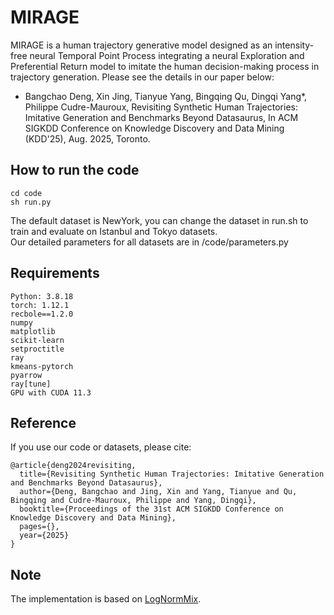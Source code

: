 # MIRAGE
MIRAGE is a human trajectory generative model designed as an intensity-free neural Temporal Point Process integrating a neural Exploration and Preferential Return model to imitate the human decision-making process in trajectory generation. Please see the details in our paper below:  
- Bangchao Deng, Xin Jing, Tianyue Yang, Bingqing Qu, Dingqi Yang*, Philippe Cudre-Mauroux, Revisiting Synthetic Human Trajectories: Imitative Generation and Benchmarks Beyond Datasaurus, In ACM SIGKDD Conference on Knowledge Discovery and Data Mining (KDD'25), Aug. 2025, Toronto.
  
## How to run the code
```
cd code
sh run.py
```
The default dataset is NewYork, you can change the dataset in run.sh to train and evaluate on Istanbul and Tokyo datasets.  
Our detailed parameters for all datasets are in /code/parameters.py

## Requirements
```
Python: 3.8.18  
torch: 1.12.1  
recbole==1.2.0  
numpy  
matplotlib  
scikit-learn  
setproctitle  
ray  
kmeans-pytorch  
pyarrow  
ray[tune]  
GPU with CUDA 11.3
```

## Reference
If you use our code or datasets, please cite:
```
@article{deng2024revisiting,
  title={Revisiting Synthetic Human Trajectories: Imitative Generation and Benchmarks Beyond Datasaurus},
  author={Deng, Bangchao and Jing, Xin and Yang, Tianyue and Qu, Bingqing and Cudre-Mauroux, Philippe and Yang, Dingqi},
  booktitle={Proceedings of the 31st ACM SIGKDD Conference on Knowledge Discovery and Data Mining},
  pages={},
  year={2025}
}
```
## Note
The implementation is based on [LogNormMix](https://github.com/shchur/ifl-tpp).
